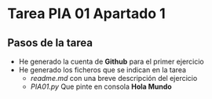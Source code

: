 # Tarea PIA 01 Apartado 1
## Pasos de la tarea
- He generado la cuenta de **Github** para el primer ejercicio
- He generado los ficheros que se indican en la tarea
  - *readme.md* con una breve descripción del ejercicio
  - *PIA01.py* Que pinte en consola **Hola Mundo** 

